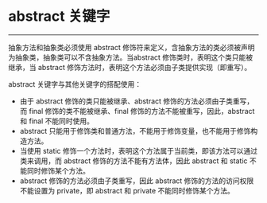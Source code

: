 # abstract 关键字

---

抽象方法和抽象类必须使用 abstract 修饰符来定义，含抽象方法的类必须被声明为抽象类，抽象类可以不含抽象方法。当abstract 修饰类时，表明这个类只能被继承，当 abstract 修饰方法时，表明这个方法必须由子类提供实现（即重写）。

abstract 关键字与其他关键字的搭配使用：

- 由于 abstract 修饰的类只能被继承、abstract 修饰的方法必须由子类重写，而 final 修饰的类不能被继承、final 修饰的方法不能被重写，因此，abstract 和 final 不能同时使用。
- abstract 只能用于修饰类和普通方法，不能用于修饰变量，也不能用于修饰构造方法。
- 当使用 static 修饰一个方法时，表明这个方法属于当前类，即该方法可以通过类来调用，而 abstract 修饰的方法不能有方法体，因此 abstract 和 static 不能同时修饰某个方法。
- abstract 修饰的方法必须由子类重写，因此 abstract 修饰的方法的访问权限不能设置为 private，即 abstract 和 private 不能同时修饰某个方法。